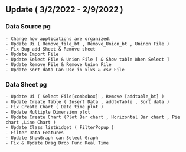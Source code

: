 ## Update ( 3/2/2022 - 2/9/2022 ) 
### Data Source pg
    - Change how applications are organized.
    - Update Ui ( Remove_file_bt , Remove_Union_bt , Uninon File )
    - Fix Bug add Sheet & Remove sheet
    - Update Import File 
    - Update Select File & Union File [ & Show table When Select ]
    - Update Remove File & Remove Union File
    - Update Sort data Can Use in xlxs & csv File
### Data Sheet pg
    - Update Ui ( Select File[combobox] , Remove [addtable_bt] )
    - Update Create Table ( Insert Data , addtoTable , Sort data )
    - Fix Create Chart ( Date time plot )
    - Update Multiple Dimension plot 
    - Update Create Chart (Plot Bar chart , Horizontal Bar chart , Pie chart ,Line Chart )
    - Update Class listWidget ( FilterPopup )
    - Filter Data Features
    - Update ShowGraph can Select Graph 
    - Fix & Update Drag Drop Func Real Time 
  
  
